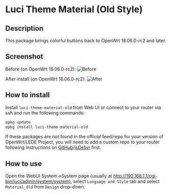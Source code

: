 # Luci Theme Material (Old Style)

## Description

This package brings colorful buttons back to OpenWrt 18.06.0-rc2 and later.

## Screenshot

Before (on OpenWrt 18.06.0-rc2):
![Before](https://cdn.jsdelivr.net/gh/stangri/openwrt_packages@master/screenshots/luci-theme-material-old/screenshot01-before.png "before")

After install (on OpenWrt 18.06.0-rc2):
![After](https://cdn.jsdelivr.net/gh/stangri/openwrt_packages@master/screenshots/luci-theme-material-old/screenshot01-after.png "after")

## How to install

Install ```luci-theme-material-old``` from Web UI or connect to your router via ssh and run the following commands:

```sh
opkg update
opkg install luci-theme-material-old
```

If these packages are not found in the official feed/repo for your version of OpenWrt/LEDE Project, you will need to add a custom repo to your router following instructions on [GitHub](https://github.com/stangri/openwrt_packages/blob/master/README.md#on-your-router)/[jsDelivr](https://cdn.jsdelivr.net/gh/stangri/openwrt_packages@master/README.md#on-your-router) first.

## How to use

Open the WebUI System->System page (usually at <http://192.168.1.1/cgi-bin/luci/admin/system/system),> select ```Language and Style``` tab and select ```Material_Old``` from ```Design``` drop-down.
